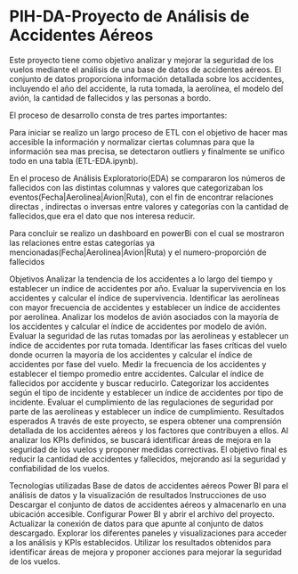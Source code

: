 # PIH-DA-Proyecto de Análisis de Accidentes Aéreos
Este proyecto tiene como objetivo analizar y mejorar la seguridad de los vuelos mediante el análisis de una base de datos de accidentes aéreos. El conjunto de datos proporciona información detallada sobre los accidentes, incluyendo el año del accidente, la ruta tomada, la aerolínea, el modelo del avión, la cantidad de fallecidos y las personas a bordo.

El proceso de desarrollo consta de tres partes importantes:

Para iniciar se realizo un largo proceso de ETL con el objetivo de hacer mas accesible la información y normalizar ciertas columnas para que la información sea mas precisa, se detectaron outliers y finalmente se unifico todo en una tabla (ETL-EDA.ipynb).

En el proceso de Análisis Exploratorio(EDA) se compararon los números de fallecidos con las distintas columnas y valores que categorizaban los eventos(Fecha|Aerolinea|Avion|Ruta), con el fin de encontrar relaciones directas , indirectas o inversas entre valores y categorías con la cantidad de fallecidos,que era el dato que nos interesa reducir.

Para concluir se realizo un dashboard en powerBi con el cual se mostraron las relaciones entre estas categorías ya mencionadas(Fecha|Aerolinea|Avion|Ruta) y el numero-proporción de fallecidos

Objetivos
Analizar la tendencia de los accidentes a lo largo del tiempo y establecer un índice de accidentes por año.
Evaluar la supervivencia en los accidentes y calcular el índice de supervivencia.
Identificar las aerolíneas con mayor frecuencia de accidentes y establecer un índice de accidentes por aerolínea.
Analizar los modelos de avión asociados con la mayoría de los accidentes y calcular el índice de accidentes por modelo de avión.
Evaluar la seguridad de las rutas tomadas por las aerolíneas y establecer un índice de accidentes por ruta tomada.
Identificar las fases críticas del vuelo donde ocurren la mayoría de los accidentes y calcular el índice de accidentes por fase del vuelo.
Medir la frecuencia de los accidentes y establecer el tiempo promedio entre accidentes.
Calcular el índice de fallecidos por accidente y buscar reducirlo.
Categorizar los accidentes según el tipo de incidente y establecer un índice de accidentes por tipo de incidente.
Evaluar el cumplimiento de las regulaciones de seguridad por parte de las aerolíneas y establecer un índice de cumplimiento.
Resultados esperados
A través de este proyecto, se espera obtener una comprensión detallada de los accidentes aéreos y los factores que contribuyen a ellos. Al analizar los KPIs definidos, se buscará identificar áreas de mejora en la seguridad de los vuelos y proponer medidas correctivas. El objetivo final es reducir la cantidad de accidentes y fallecidos, mejorando así la seguridad y confiabilidad de los vuelos.

Tecnologías utilizadas
Base de datos de accidentes aéreos
Power BI para el análisis de datos y la visualización de resultados
Instrucciones de uso
Descargar el conjunto de datos de accidentes aéreos y almacenarlo en una ubicación accesible.
Configurar Power BI y abrir el archivo del proyecto.
Actualizar la conexión de datos para que apunte al conjunto de datos descargado.
Explorar los diferentes paneles y visualizaciones para acceder a los análisis y KPIs establecidos.
Utilizar los resultados obtenidos para identificar áreas de mejora y proponer acciones para mejorar la seguridad de los vuelos.
